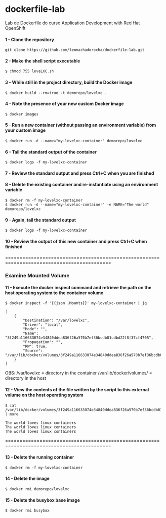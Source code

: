 # dockerfile-lab
Lab de Dockerfile do curso Application Development with Red Hat OpenShift


#### 1 - Clone the repository
```
git clone https://github.com/leomachadorocha/dockerfile-lab.git
```

#### 2 - Make the shell script executable
```
$ chmod 755 loveLXC.sh
```

#### 3 - While still in the project directory, build the Docker image
```
$ docker build --rm=true -t demorepo/lovelxc .
```

#### 4 - Note the presence of your new custom Docker image
```
$ docker images
```

#### 5 - Run a new container (without passing an environment variable) from your custom image
```
$ docker run -d --name="my-lovelxc-container" demorepo/lovelxc
```

#### 6 - Tail the standard output of the container
```
$ docker logs -f my-lovelxc-container
```

#### 7 - Review the standard output and press Ctrl+C when you are finished


#### 8 - Delete the existing container and re-instantiate using an environment variable
```
$ docker rm -f my-lovelxc-container
$ docker run -d --name="my-lovelxc-container" -e NAME="The world" demorepo/lovelxc
```

#### 9 - Again, tail the standard output
```
$ docker logs -f my-lovelxc-container
```

#### 10 - Review the output of this new container and press Ctrl+C when finished   
   
   
===========================================================================================   

### Examine Mounted Volume


#### 11 - Execute the docker inspect command and retrieve the path on the host operating system to the container volume
```
$ docker inspect -f '{{json .Mounts}}' my-lovelxc-container | jq
```
```
[
    {
        "Destination": "/var/lovelxc",
        "Driver": "local",
        "Mode": "",
        "Name": "3f249a116633074e34840ddea836f26a570b7ef36bcdb01cdbd22f8f37cf4705",
        "Propagation": "",
        "RW": true,
        "Source": "/var/lib/docker/volumes/3f249a116633074e34840ddea836f26a570b7ef36bcdb01cdbd22f8f37cf4705/_data"
    }
]
```
OBS:
/var/lovelxc               = directory in the container
/var/lib/docker/volumes/   = directory in the host

#### 12 - View the contents of the file written by the script to this external volume on the host operating system
```
$ cat /var/lib/docker/volumes/3f249a116633074e34840ddea836f26a570b7ef36bcdb01cdbd22f8f37cf4705/_data/super_top_secret_log.log  | more
```
```
The world loves linux containers
The world loves linux containers
The world loves linux containers
```  

===========================================================================================   
   
   
#### 13 - Delete the running container
```
$ docker rm -f my-lovelxc-container
```
 
#### 14 - Delete the image
```
$ docker rmi demorepo/lovelxc
```

#### 15 - Delete the busybox base image
```
$ docker rmi busybox
```

